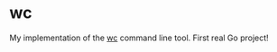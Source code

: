 # wc

My implementation of the [wc](https://linux.die.net/man/1/wc) command line tool. First real Go project!
